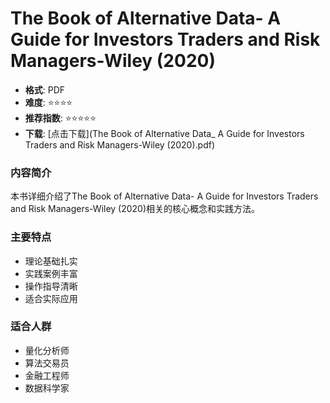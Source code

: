 # The Book of Alternative Data- A Guide for Investors Traders and Risk Managers-Wiley (2020)

- **格式**: PDF
- **难度**: ⭐⭐⭐⭐
- **推荐指数**: ⭐⭐⭐⭐⭐
- **下载**: [点击下载](The Book of Alternative Data_ A Guide for Investors Traders and Risk Managers-Wiley (2020).pdf)

### 内容简介

本书详细介绍了The Book of Alternative Data- A Guide for Investors Traders and Risk Managers-Wiley (2020)相关的核心概念和实践方法。

### 主要特点

- 理论基础扎实
- 实践案例丰富
- 操作指导清晰
- 适合实际应用

### 适合人群

- 量化分析师
- 算法交易员
- 金融工程师
- 数据科学家
